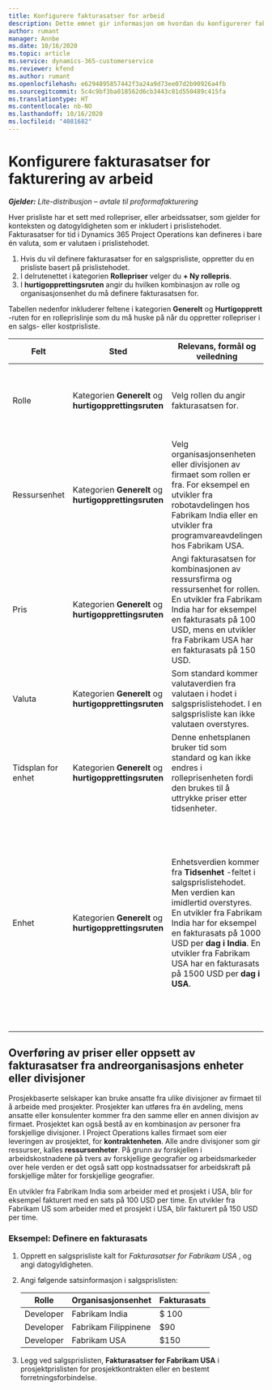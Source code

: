 ```yaml
---
title: Konfigurere fakturasatser for arbeid
description: Dette emnet gir informasjon om hvordan du konfigurerer fakturasatser for arbeid i Project Operations.
author: rumant
manager: Annbe
ms.date: 10/16/2020
ms.topic: article
ms.service: dynamics-365-customerservice
ms.reviewer: kfend
ms.author: rumant
ms.openlocfilehash: e6294895857442f3a24a9d73ee07d2b90926a4fb
ms.sourcegitcommit: 5c4c9bf3ba018562d6cb3443c01d550489c415fa
ms.translationtype: HT
ms.contentlocale: nb-NO
ms.lasthandoff: 10/16/2020
ms.locfileid: "4081682"
---
```

# <a name="setting-up-bill-rates-for-labor-rate-billing"></a>Konfigurere fakturasatser for fakturering av arbeid 

_**Gjelder:** Lite-distribusjon – avtale til proformafakturering_

Hver prisliste har et sett med rollepriser, eller arbeidssatser, som gjelder for konteksten og datogyldigheten som er inkludert i prislistehodet. Fakturasatser for tid i Dynamics 365 Project Operations kan defineres i bare én valuta, som er valutaen i prislistehodet.

1. Hvis du vil definere fakturasatser for en salgsprisliste, oppretter du en prisliste basert på prislistehodet. 
2. I delrutenettet i kategorien **Rollepriser** velger du **+ Ny rollepris**. 
3. I **hurtigopprettingsruten** angir du hvilken kombinasjon av rolle og organisasjonsenhet du må definere fakturasatsen for.

  Tabellen nedenfor inkluderer feltene i kategorien **Generelt** og **Hurtigopprett** -ruten for en rolleprislinje som du må huske på når du oppretter rollepriser i en salgs- eller kostprisliste.

  | Felt | Sted | Relevans, formål og veiledning | Nedstrøms påvirkning |
  | --- | --- | --- | --- |
  | Rolle | Kategorien **Generelt** og **hurtigopprettingsruten** | Velg rollen du angir fakturasatsen for. | Rollen på det innkommende estimatet eller den faktiske verdien samsvares mot denne linjen for å standardisere fakturasatsen for rollen. |
  | Ressursenhet | Kategorien **Generelt** og **hurtigopprettingsruten** | Velg organisasjonsenheten eller divisjonen av firmaet som rollen er fra. For eksempel en utvikler fra robotavdelingen hos Fabrikam India eller en utvikler fra programvareavdelingen hos Fabrikam USA. | Resursenheten på det innkommende estimatet eller den faktiske verdien samsvares mot denne linjen for å standardisere fakturasatsen for rollen. |
  | Pris | Kategorien **Generelt** og **hurtigopprettingsruten** | Angi fakturasatsen for kombinasjonen av ressursfirma og ressursenhet for rollen. En utvikler fra Fabrikam India har for eksempel en fakturasats på 100 USD, mens en utvikler fra Fabrikam USA har en fakturasats på 150 USD. | Denne prisen er standard fakturasats på prisen per enhet på det innkommende estimatet eller den faktiske linjen i tidstransaksjonsklassen. |
  | Valuta | Kategorien **Generelt** og **hurtigopprettingsruten**| Som standard kommer valutaverdien fra valutaen i hodet i salgsprislistehodet. I en salgsprisliste kan ikke valutaen overstyres. | Denne valutaen er standardvalutaen for prisen per enhet på den innkommende faktiske salgslinjen i tidstransaksjonsklassen. |
  | Tidsplan for enhet | Kategorien **Generelt** og **hurtigopprettingsruten** | Denne enhetsplanen bruker tid som standard og kan ikke endres i rolleprisenheten fordi den brukes til å uttrykke priser etter tidsenheter. | Dette feltet har ingen nedstrøms påvirkning. |
  | Enhet | Kategorien **Generelt** og **hurtigopprettingsruten** | Enhetsverdien kommer fra **Tidsenhet** -feltet i salgsprislistehodet. Men verdien kan imidlertid overstyres. En utvikler fra Fabrikam India har for eksempel en fakturasats på 1000 USD per **dag i India**. En utvikler fra Fabrikam USA har en fakturasats på 1500 USD per **dag i USA**. | Når prisen per enhet som standard brukes på et innkommende estimat eller en faktisk linje, bruker systemet enheter og konvertering i basisenheter for å beregne en pris per enhet. Estimatet er for eksempel 10 **dager i India** med arbeid for en utvikler fra India, og enhet dag i India defineres som 10 timer. Når denne estimatlinjen skal prises, beregner programmet enhetsprisen på estimatet som 1000 USD/10 timer = 100 USD per time. |


## <a name="transfer-pricing-or-set-up-bill-rates-for-resources-from-other-organizational-units-or-divisions"></a>Overføring av priser eller oppsett av fakturasatser fra andreorganisasjons enheter eller divisjoner 

Prosjekbaserte selskaper kan bruke ansatte fra ulike divisjoner av firmaet til å arbeide med prosjekter. Prosjekter kan utføres fra én avdeling, mens ansatte eller konsulenter kommer fra den samme eller en annen divisjon av firmaet. Prosjektet kan også bestå av en kombinasjon av personer fra forskjellige divisjoner. I Project Operations kalles firmaet som eier leveringen av prosjektet, for **kontraktenheten**. Alle andre divisjoner som gir ressurser, kalles **ressursenheter**. På grunn av forskjellen i arbeidskostnadene på tvers av forskjellige geografier og arbeidsmarkeder over hele verden er det også satt opp kostnadssatser for arbeidskraft på forskjellige måter for forskjellige geografier.

En utvikler fra Fabrikam India som arbeider med et prosjekt i USA, blir for eksempel fakturert med en sats på 100 USD per time. En utvikler fra Fabrikam US som arbeider med et prosjekt i USA, blir fakturert på 150 USD per time.

### <a name="example-set-up-a-bill-rate"></a>Eksempel: Definere en fakturasats

1. Opprett en salgsprisliste kalt for *Fakturasatser for Fabrikam USA* , og angi datogyldigheten.
2. Angi følgende satsinformasjon i salgsprislisten:

    | Rolle | Organisasjonsenhet | Fakturasats |
    | --- | --- | --- |
    | Developer | Fabrikam India | $ 100 |
    | Developer | Fabrikam Filippinene | $90 |
    | Developer | Fabrikam USA | $150 |

3. Legg ved salgsprislisten, **Fakturasatser for Fabrikam USA** i prosjektprislisten for prosjektkontrakten eller en bestemt forretningsforbindelse.
